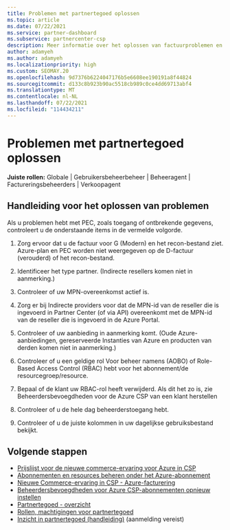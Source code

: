 ```yaml
---
title: Problemen met partnertegoed oplossen
ms.topic: article
ms.date: 07/22/2021
ms.service: partner-dashboard
ms.subservice: partnercenter-csp
description: Meer informatie over het oplossen van factuurproblemen en andere problemen met betrekking tot partnertegoed (PEC).
author: adamyeh
ms.author: adamyeh
ms.localizationpriority: high
ms.custom: SEOMAY.20
ms.openlocfilehash: 9d7376b6224047176b5e6608ee190191a8f44824
ms.sourcegitcommit: d133c8b923b90ac5518cb989c0ce4dd69713abf4
ms.translationtype: MT
ms.contentlocale: nl-NL
ms.lasthandoff: 07/22/2021
ms.locfileid: "114434211"
---
```

# <a name="troubleshooting-partner-earned-credit"></a>Problemen met partnertegoed oplossen

**Juiste rollen:** Globale | Gebruikersbeheerbeheer | Beheeragent | Factureringsbeheerders | Verkoopagent

## <a name="troubleshooting-guide"></a>Handleiding voor het oplossen van problemen

Als u problemen hebt met PEC, zoals toegang of ontbrekende gegevens, controleert u de onderstaande items in de vermelde volgorde.

1. Zorg ervoor dat u de factuur voor G (Modern) en het recon-bestand ziet. Azure-plan en PEC worden niet weergegeven op de D-factuur (verouderd) of het recon-bestand.

2. Identificeer het type partner. (Indirecte resellers komen niet in aanmerking.)

3. Controleer of uw MPN-overeenkomst actief is.

4. Zorg er bij Indirecte providers voor dat de MPN-id van de reseller die is ingevoerd in Partner Center (of via API) overeenkomt met de MPN-id van de reseller die is ingevoerd in de Azure Portal.

5. Controleer of uw aanbieding in aanmerking komt. (Oude Azure-aanbiedingen, gereserveerde Instanties van Azure en producten van derden komen niet in aanmerking.)

6. Controleer of u een geldige rol Voor beheer namens (AOBO) of Role-Based Access Control (RBAC) hebt voor het abonnement/de resourcegroep/resource.

7. Bepaal of de klant uw RBAC-rol heeft verwijderd. Als dit het zo is, zie Beheerdersbevoegdheden voor de Azure CSP van een klant herstellen

8. Controleer of u de hele dag beheerderstoegang hebt.

9. Controleer of u de juiste kolommen in uw dagelijkse gebruiksbestand bekijkt.

## <a name="next-steps"></a>Volgende stappen

- [Prijslijst voor de nieuwe commerce-ervaring voor Azure in CSP](azure-plan-price-list.md)
- [Abonnementen en resources beheren onder het Azure-abonnement](azure-plan-manage.md)
- [Nieuwe Commerce-ervaring in CSP - Azure-facturering](azure-plan-billing.md)
- [Beheerdersbevoegdheden voor Azure CSP-abonnementen opnieuw instellen](revoke-reinstate-csp.md)
- [Partnertegoed - overzicht](partner-earned-credit.md)
- [Rollen, machtigingen voor partnertegoed](azure-roles-perms-pec.md)
- [Inzicht in partnertegoed (handleiding)](https://partner.microsoft.com/resources/detail/understanding-partner-earned-credit-pdf) (aanmelding vereist)
